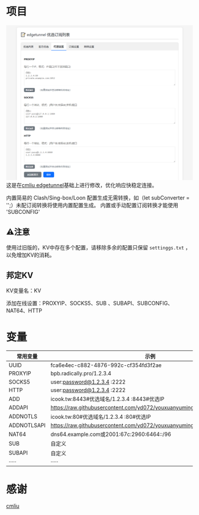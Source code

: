 # 项目
![eom](./eom.png)
这是在[cmliu edgetunnel](https://github.com/cmliu/edgetunnel)基础上进行修改，优化响应快稳定连接。

内置简易的 Clash/Sing-box/Loon 配置生成无需转换，如（let subConverter = '';）未配订阅转换将使用内置配置生成。
内置或手动配置订阅转换才能使用 'SUBCONFIG'
## ⚠️注意
使用过旧版的，KV中存在多个配置，请移除多余的配置只保留 `settinggs.txt` ，以免增加KV的消耗。

## 邦定KV
KV变量名：KV

添加在线设置：PROXYIP、SOCKS5、SUB 、SUBAPI、SUBCONFIG、NAT64、HTTP

# 变量
| 常用变量 | 示例 |
|--------|---------|
| UUID  | fca6e4ec-c882-4876-992c-cf354fd3f2ae |
| PROXYIP | bpb.radically.pro/1.2.3.4 |
| SOCKS5 | user:password@1.2.3.4 :2222 |
| HTTP | user:password@1.2.3.4 :2222 |
| ADD | icook.tw:8443#优选域名/1.2.3.4 :8443#优选IP |
| ADDAPI | https://raw.githubusercontent.com/yd072/youxuanyuming/refs/heads/main/ip.txt |
| ADDNOTLS | icook.tw:80#优选域名/1.2.3.4 :80#优选IP |
| ADDNOTLSAPI | https://raw.githubusercontent.com/yd072/youxuanyuming/refs/heads/main/ip.txt |
| NAT64 | dns64.example.com或2001:67c:2960:6464::/96 |
| SUB | 自定义 |
| SUBAPI | 自定义 |
| ····· | ····· |

# 感谢
[cmliu](https://github.com/cmliu/edgetunnel)


